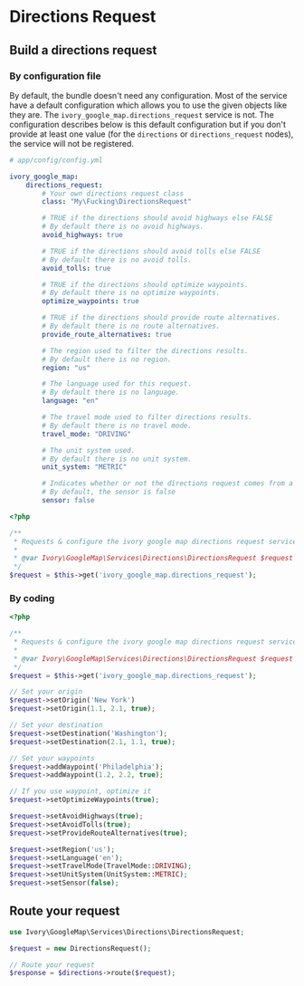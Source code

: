 # Directions Request

## Build a directions request

### By configuration file

By default, the bundle doesn't need any configuration. Most of the service have a default configuration which allows
you to use the given objects like they are. The ``ivory_google_map.directions_request`` service is not. The
configuration describes below is this default configuration but if you don't provide at least one value (for the
`directions` or `directions_request` nodes), the service will not be registered.

```yaml
# app/config/config.yml

ivory_google_map:
    directions_request:
        # Your own directions request class
        class: "My\Fucking\DirectionsRequest"

        # TRUE if the directions should avoid highways else FALSE
        # By default there is no avoid highways.
        avoid_highways: true

        # TRUE if the directions should avoid tolls else FALSE
        # By default there is no avoid tolls.
        avoid_tolls: true

        # TRUE if the directions should optimize waypoints.
        # By default there is no optimize waypoints.
        optimize_waypoints: true

        # TRUE if the directions should provide route alternatives.
        # By default there is no route alternatives.
        provide_route_alternatives: true

        # The region used to filter the directions results.
        # By default there is no region.
        region: "us"

        # The language used for this request.
        # By default there is no language.
        language: "en"

        # The travel mode used to filter directions results.
        # By default there is no travel mode.
        travel_mode: "DRIVING"

        # The unit system used.
        # By default there is no unit system.
        unit_system: "METRIC"

        # Indicates whether or not the directions request comes from a device with a location sensor
        # By default, the sensor is false
        sensor: false
```

``` php
<?php

/**
 * Requests & configure the ivory google map directions request service
 *
 * @var Ivory\GoogleMap\Services\Directions\DirectionsRequest $request
 */
$request = $this->get('ivory_google_map.directions_request');
```

### By coding

``` php
<?php

/**
 * Requests & configure the ivory google map directions request service
 *
 * @var Ivory\GoogleMap\Services\Directions\DirectionsRequest $request
 */
$request = $this->get('ivory_google_map.directions_request');

// Set your origin
$request->setOrigin('New York')
$request->setOrigin(1.1, 2.1, true);

// Set your destination
$request->setDestination('Washington');
$request->setDestination(2.1, 1.1, true);

// Set your waypoints
$request->addWaypoint('Philadelphia');
$request->addWaypoint(1.2, 2.2, true);

// If you use waypoint, optimize it
$request->setOptimizeWaypoints(true);

$request->setAvoidHighways(true);
$request->setAvoidTolls(true);
$request->setProvideRouteAlternatives(true);

$request->setRegion('us');
$request->setLanguage('en');
$request->setTravelMode(TravelMode::DRIVING);
$request->setUnitSystem(UnitSystem::METRIC);
$request->setSensor(false);
```

## Route your request

``` php
use Ivory\GoogleMap\Services\Directions\DirectionsRequest;

$request = new DirectionsRequest();

// Route your request
$response = $directions->route($request);
```
